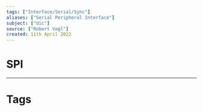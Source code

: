 ```yaml
---
tags: ["Interface/Serial/Sync"]
aliases: ["Serial Peripheral Interface"]
subject: ["dic"]
source: ["Robert Vogl"]
created: 11th April 2022
---
```


# SPI

---

# Tags